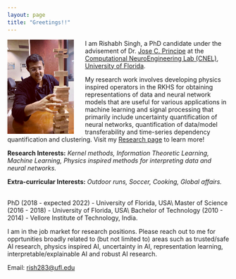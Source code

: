 ```yaml
---
layout: page
title: "Greetings!!"
---
```

<img style="float: left; padding-right:25px" src="assets/me.JPG" width="30%" height="30%">I am Rishabh Singh, a PhD candidate under the advisement of Dr. [Jose C. Principe](https://www.ece.ufl.edu/people/faculty/jose-c-principe/) at the [Computational NeuroEngineering Lab (CNEL)](http://www.cnel.ufl.edu), [University of Florida](https://www.ufl.edu).

My research work involves developing physics inspired operators in the RKHS for obtaining representations of data and neural network models that are useful for various applications in machine learning and signal processing that primarily include uncertainty quantification of neural networks, quantification of data/model transferability and time-series dependency quantification and clustering. Visit my [Research page](research.md) to learn more!

**Research Interests:** *Kernel methods, Information Theoretic Learning, Machine Learning, Physics inspired methods for interpreting data and neural networks.*

**Extra-curricular Interests:** *Outdoor runs, Soccer, Cooking, Global affairs.*

<br>
PhD (2018 - expected 2022) - University of Florida, USA\
Master of Science (2016 - 2018) - University of Florida, USA\
Bachelor of Technology (2010 - 2014) - Vellore Institute of Technology, India.
<br>

I am in the job market for research positions. Please reach out to me for opprtunities broadly related to (but not limited to) areas such as trusted/safe AI research, physics inspired AI, uncertainty in AI, representation learning, interpretable/explainable AI and robust AI research.

Email: rish283@ufl.edu

<!-- ![Visitor Count](https : //profile-counter.glitch.me/rish283/count.svg) -->

